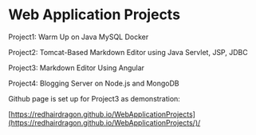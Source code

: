 # Web Application Projects

Project1: Warm Up on Java MySQL Docker

Project2: Tomcat-Based Markdown Editor using Java Servlet, JSP, JDBC 

Project3: Markdown Editor Using Angular

Project4: Blogging Server on Node.js and MongoDB 



Github page is set up for Project3 as demonstration:

 [https://redhairdragon.github.io/WebApplicationProjects](https://redhairdragon.github.io/WebApplicationProjects/)/



